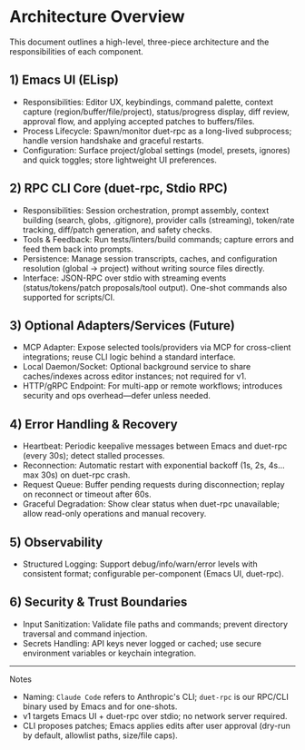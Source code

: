 # Architecture Overview

This document outlines a high-level, three-piece architecture and the responsibilities of each component.

## 1) Emacs UI (ELisp)
- Responsibilities: Editor UX, keybindings, command palette, context capture (region/buffer/file/project), status/progress display, diff review, approval flow, and applying accepted patches to buffers/files.
- Process Lifecycle: Spawn/monitor duet-rpc as a long-lived subprocess; handle version handshake and graceful restarts.
- Configuration: Surface project/global settings (model, presets, ignores) and quick toggles; store lightweight UI preferences.

## 2) RPC CLI Core (duet-rpc, Stdio RPC)
- Responsibilities: Session orchestration, prompt assembly, context building (search, globs, .gitignore), provider calls (streaming), token/rate tracking, diff/patch generation, and safety checks.
- Tools & Feedback: Run tests/linters/build commands; capture errors and feed them back into prompts.
- Persistence: Manage session transcripts, caches, and configuration resolution (global → project) without writing source files directly.
- Interface: JSON-RPC over stdio with streaming events (status/tokens/patch proposals/tool output). One-shot commands also supported for scripts/CI.

## 3) Optional Adapters/Services (Future)
- MCP Adapter: Expose selected tools/providers via MCP for cross-client integrations; reuse CLI logic behind a standard interface.
- Local Daemon/Socket: Optional background service to share caches/indexes across editor instances; not required for v1.
- HTTP/gRPC Endpoint: For multi-app or remote workflows; introduces security and ops overhead—defer unless needed.

## 4) Error Handling & Recovery
- Heartbeat: Periodic keepalive messages between Emacs and duet-rpc (every 30s); detect stalled processes.
- Reconnection: Automatic restart with exponential backoff (1s, 2s, 4s... max 30s) on duet-rpc crash.
- Request Queue: Buffer pending requests during disconnection; replay on reconnect or timeout after 60s.
- Graceful Degradation: Show clear status when duet-rpc unavailable; allow read-only operations and manual recovery.

## 5) Observability
- Structured Logging: Support debug/info/warn/error levels with consistent format; configurable per-component (Emacs UI, duet-rpc).

## 6) Security & Trust Boundaries
- Input Sanitization: Validate file paths and commands; prevent directory traversal and command injection.
- Secrets Handling: API keys never logged or cached; use secure environment variables or keychain integration.

---

Notes
- Naming: `Claude Code` refers to Anthropic's CLI; `duet-rpc` is our RPC/CLI binary used by Emacs and for one-shots.
- v1 targets Emacs UI + duet-rpc over stdio; no network server required.
- CLI proposes patches; Emacs applies edits after user approval (dry-run by default, allowlist paths, size/file caps).

